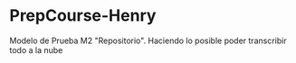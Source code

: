# PrepCourse-Henry
Modelo de Prueba M2 "Repositorio". 
Haciendo lo posible poder transcribir todo a la nube 


